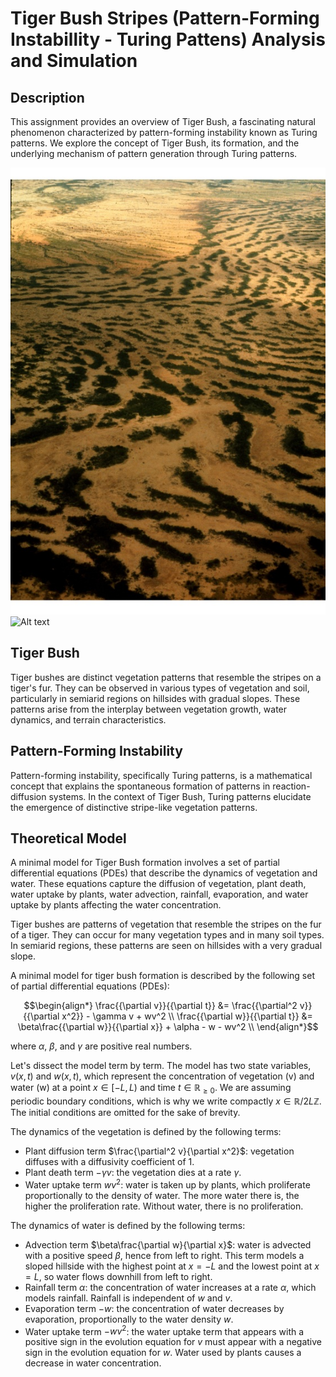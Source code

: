 
# Tiger Bush Stripes (Pattern-Forming Instabillity - Turing Pattens) Analysis and Simulation

## Description
This assignment provides an overview of Tiger Bush, a fascinating natural phenomenon characterized by pattern-forming instability known as Turing patterns. We explore the concept of Tiger Bush, its formation, and the underlying mechanism of pattern generation through Turing patterns.

![Alt text](figures/tigerbush.jpg?raw=true "TigerBush")
![Alt text](figures/Q6_fig1.jpg?raw=true "SimTigerBush")

## Tiger Bush
Tiger bushes are distinct vegetation patterns that resemble the stripes on a tiger's fur. They can be observed in various types of vegetation and soil, particularly in semiarid regions on hillsides with gradual slopes. These patterns arise from the interplay between vegetation growth, water dynamics, and terrain characteristics.

## Pattern-Forming Instability
Pattern-forming instability, specifically Turing patterns, is a mathematical concept that explains the spontaneous formation of patterns in reaction-diffusion systems. In the context of Tiger Bush, Turing patterns elucidate the emergence of distinctive stripe-like vegetation patterns.

## Theoretical Model
A minimal model for Tiger Bush formation involves a set of partial differential equations (PDEs) that describe the dynamics of vegetation and water. These equations capture the diffusion of vegetation, plant death, water uptake by plants, water advection, rainfall, evaporation, and water uptake by plants affecting the water concentration.

Tiger bushes are patterns of vegetation that resemble the stripes on the fur of a tiger. They can occur for many vegetation types and in many soil types. In semiarid regions, these patterns are seen on hillsides with a very gradual slope. 

A minimal model for tiger bush formation is described by the following set of partial differential equations (PDEs):

```math
\begin{align*}
\frac{{\partial v}}{{\partial t}} &= \frac{{\partial^2 v}}{{\partial x^2}} - \gamma v + wv^2 \\
\frac{{\partial w}}{{\partial t}} &= \beta\frac{{\partial w}}{{\partial x}} + \alpha - w - wv^2 \\
\end{align*}
```

where $\alpha$, $\beta$, and $\gamma$ are positive real numbers.

Let's dissect the model term by term. The model has two state variables, $v(x, t)$ and $w(x, t)$, which represent the concentration of vegetation (v) and water (w) at a point $x \in [-L, L)$ and time $t \in \mathbb{R}_{\geq 0}$. We are assuming periodic boundary conditions, which is why we write compactly $x \in \mathbb{R}/2L\mathbb{Z}$. The initial conditions are omitted for the sake of brevity.

The dynamics of the vegetation is defined by the following terms:

- Plant diffusion term $\frac{\partial^2 v}{\partial x^2}$: vegetation diffuses with a diffusivity coefficient of 1.
- Plant death term $-\gamma v$: the vegetation dies at a rate $\gamma$.
- Water uptake term $wv^2$: water is taken up by plants, which proliferate proportionally to the density of water. The more water there is, the higher the proliferation rate. Without water, there is no proliferation.

The dynamics of water is defined by the following terms:

- Advection term $\beta\frac{\partial w}{\partial x}$: water is advected with a positive speed $\beta$, hence from left to right. This term models a sloped hillside with the highest point at $x = -L$ and the lowest point at $x = L$, so water flows downhill from left to right.
- Rainfall term $\alpha$: the concentration of water increases at a rate $\alpha$, which models rainfall. Rainfall is independent of $w$ and $v$.
- Evaporation term $-w$: the concentration of water decreases by evaporation, proportionally to the water density $w$.
- Water uptake term $-wv^2$: the water uptake term that appears with a positive sign in the evolution equation for $v$ must appear with a negative sign in the evolution equation for $w$. Water used by plants causes a decrease in water concentration.

